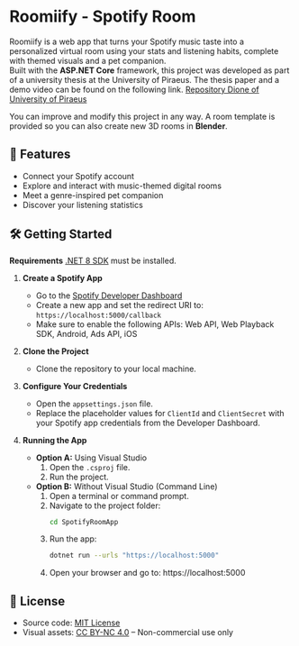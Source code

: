 # Roomiify - Spotify Room

Roomiify is a web app that turns your Spotify music taste into a personalized virtual room using your stats and listening habits, complete with themed visuals and a pet companion.  
Built with the **ASP.NET Core** framework, this project was developed as part of a university thesis at the University of Piraeus. The thesis paper and a demo video can be found on the following link.
[Repository Dione of University of Piraeus](https://dione.lib.unipi.gr/xmlui/handle/unipi/17920)

You can improve and modify this project in any way. A room template is provided so you can also create new 3D rooms in **Blender**.


## 🚀 Features

- Connect your Spotify account
- Explore and interact with music-themed digital rooms
- Meet a genre-inspired pet companion
- Discover your listening statistics


## 🛠️ Getting Started

**Requirements**
[.NET 8 SDK](https://dotnet.microsoft.com/en-us/download/dotnet/8.0) must be installed.

1. **Create a Spotify App**  
   - Go to the [Spotify Developer Dashboard](https://developer.spotify.com/dashboard) 
   - Create a new app and set the redirect URI to: `https://localhost:5000/callback` 
   - Make sure to enable the following APIs: Web API, Web Playback SDK, Android, Ads API, iOS  

2. **Clone the Project**  
   - Clone the repository to your local machine.

3. **Configure Your Credentials**  
   - Open the `appsettings.json` file.
   - Replace the placeholder values for `ClientId` and `ClientSecret` with your Spotify app credentials from the Developer Dashboard.

4. **Running the App**  
   - **Option A:** Using Visual Studio
      1. Open the `.csproj` file.
      2. Run the project.
   - **Option B:** Without Visual Studio (Command Line)
      1. Open a terminal or command prompt.
      2. Navigate to the project folder:
         ```bash
         cd SpotifyRoomApp
      3. Run the app:
         ```bash
         dotnet run --urls "https://localhost:5000"
      4. Open your browser and go to: https://localhost:5000
        
   

## 📄 License

- Source code: [MIT License](LICENSE)  
- Visual assets: [CC BY-NC 4.0](ASSETS_LICENSE) – Non-commercial use only
